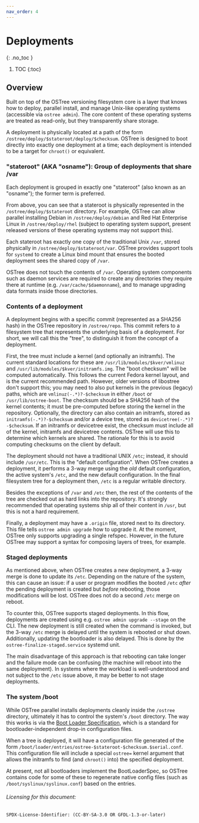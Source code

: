 ```yaml
---
nav_order: 4
---
```


# Deployments
{: .no_toc }

1. TOC
{:toc}

## Overview

Built on top of the OSTree versioning filesystem core is a layer
that knows how to deploy, parallel install, and manage Unix-like
operating systems (accessible via `ostree admin`).  The core content of these operating systems
are treated as read-only, but they transparently share storage.

A deployment is physically located at a path of the form
`/ostree/deploy/$stateroot/deploy/$checksum`.
OSTree is designed to boot directly into exactly one deployment
at a time; each deployment is intended to be a target for
`chroot()` or equivalent.

### "stateroot" (AKA "osname"): Group of deployments that share /var

Each deployment is grouped in exactly one "stateroot" (also known as an "osname");
the former term is preferred.

From above, you can see that a stateroot is physically represented in the
`/ostree/deploy/$stateroot` directory. For example, OSTree can allow parallel
installing Debian in `/ostree/deploy/debian` and Red Hat Enterprise Linux in
`/ostree/deploy/rhel` (subject to operating system support, present released
versions of these operating systems may not support this).

Each stateroot has exactly one copy of the traditional Unix `/var`,
stored physically in `/ostree/deploy/$stateroot/var`.  OSTree provides
support tools for `systemd` to create a Linux bind mount that ensures
the booted deployment sees the shared copy of `/var`.

OSTree does not touch the contents of `/var`.  Operating system
components such as daemon services are required to create any
directories they require there at runtime
(e.g. `/var/cache/$daemonname`), and to manage upgrading data formats
inside those directories.

### Contents of a deployment

A deployment begins with a specific commit (represented as a
SHA256 hash) in the OSTree repository in `/ostree/repo`.  This commit refers
to a filesystem tree that represents the underlying basis of a
deployment.  For short, we will call this the "tree", to
distinguish it from the concept of a deployment.

First, the tree must include a kernel (and optionally an initramfs).  The
current standard locations for these are `/usr/lib/modules/$kver/vmlinuz` and
`/usr/lib/modules/$kver/initramfs.img`.  The "boot checksum" will be computed
automatically.  This follows the current Fedora kernel layout, and is
the current recommended path.  However, older versions of libostree don't
support this; you may need to also put kernels in the previous (legacy)
paths, which are `vmlinuz(-.*)?-$checksum` in either `/boot` or `/usr/lib/ostree-boot`.
The checksum should be a SHA256 hash of the kernel contents; it must be
pre-computed before storing the kernel in the repository.  Optionally,
the directory can also contain an initramfs, stored as
`initramfs(-.*)?-$checksum` and/or a device tree, stored as
`devicetree(-.*)?-$checksum`.  If an initramfs or devicetree exist,
the checksum must include all of the kernel, initramfs and devicetree contents.
OSTree will use this to determine which kernels are shared.  The rationale for
this is to avoid computing checksums on the client by default.

The deployment should not have a traditional UNIX `/etc`; instead, it
should include `/usr/etc`.  This is the "default configuration".  When
OSTree creates a deployment, it performs a 3-way merge using the
*old* default configuration, the active system's `/etc`, and the new
default configuration.  In the final filesystem tree for a deployment
then, `/etc` is a regular writable directory.

Besides the exceptions of `/var` and `/etc` then, the rest of the
contents of the tree are checked out as hard links into the
repository.  It's strongly recommended that operating systems ship all
of their content in `/usr`, but this is not a hard requirement.

Finally, a deployment may have a `.origin` file, stored next to its
directory.  This file tells `ostree admin upgrade` how to upgrade it.
At the moment, OSTree only supports upgrading a single refspec.
However, in the future OSTree may support a syntax for composing
layers of trees, for example.

### Staged deployments

As mentioned above, when OSTree creates a new deployment, a 3-way merge is done
to update its `/etc`. Depending on the nature of the system, this can cause an
issue: if a user or program modifies the booted `/etc` *after* the pending
deployment is created but *before* rebooting, those modifications will be lost.
OSTree does not do a second `/etc` merge on reboot.

To counter this, OSTree supports staged deployments. In this flow, deployments
are created using e.g. `ostree admin upgrade --stage` on the CLI. The new
deployment is still created when the command is invoked, but the 3-way `/etc`
merge is delayed until the system is rebooted or shut down. Additionally,
updating the bootloader is also delayed. This is done by the
`ostree-finalize-staged.service` systemd unit.

The main disadvantage of this approach is that rebooting can take longer and the
failure mode can be confusing (the machine will reboot into the same
deployment). In systems where the workload is well-understood and not subject to
the `/etc` issue above, it may be better to not stage deployments.

### The system /boot

While OSTree parallel installs deployments cleanly inside the
`/ostree` directory, ultimately it has to control the system's `/boot`
directory.  The way this works is via the
[Boot Loader Specification](http://www.freedesktop.org/wiki/Specifications/BootLoaderSpec),
which is a standard for bootloader-independent drop-in configuration
files.

When a tree is deployed, it will have a configuration file generated
of the form
`/boot/loader/entries/ostree-$stateroot-$checksum.$serial.conf`.  This
configuration file will include a special `ostree=` kernel argument
that allows the initramfs to find (and `chroot()` into) the specified
deployment.

At present, not all bootloaders implement the BootLoaderSpec, so
OSTree contains code for some of these to regenerate native config
files (such as `/boot/syslinux/syslinux.conf`) based on the entries.

###### Licensing for this document:
`SPDX-License-Identifier: (CC-BY-SA-3.0 OR GFDL-1.3-or-later)`
